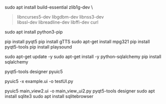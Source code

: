 sudo apt install build-essential zlib1g-dev \
> libncurses5-dev libgdbm-dev libnss3-dev \
> libssl-dev libreadline-dev libffi-dev curl


sudo apt install python3-pip

pip install pyqt5
pip install gTTS
sudo apt-get install mpg321
pip install pyqt5-tools
pip install playsound


sudo apt-get update -y
sudo apt-get install -y python-sqlalchemy
pip install sqlalchemy


pyqt5-tools  designer
pyuic5

pyuic5 -x example.ui  -o testUI.py


pyuic5 main_view2.ui -o main_view_ui2.py
pyqt5-tools  designer
sudo apt install sqlite3
sudo apt install sqlitebrowser
